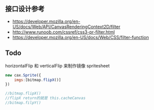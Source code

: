 ## 接口设计参考

* https://developer.mozilla.org/en-US/docs/Web/API/CanvasRenderingContext2D/filter
* http://www.runoob.com/cssref/css3-pr-filter.html
* https://developer.mozilla.org/en-US/docs/Web/CSS/filter-function

## Todo

horizontalFlip 和 verticalFlip 来制作镜像 spritesheet

``` js
new cax.Sprite({
    imgs:[bitmap.flipX()]
})

//bitmap.flipX()
//flipX return的就是 this.cacheCanvas
//bitmap.filpY()
```
